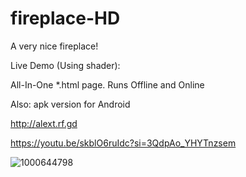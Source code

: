 # fireplace-HD
A very nice fireplace!

Live Demo (Using shader): 

All-In-One *.html page. Runs Offline and Online

Also: apk version for Android

http://alext.rf.gd

https://youtu.be/skblO6ruIdc?si=3QdpAo_YHYTnzsem

![1000644798](https://github.com/user-attachments/assets/064fdfcf-0c09-4dde-a63f-12b982e6dfc4)
